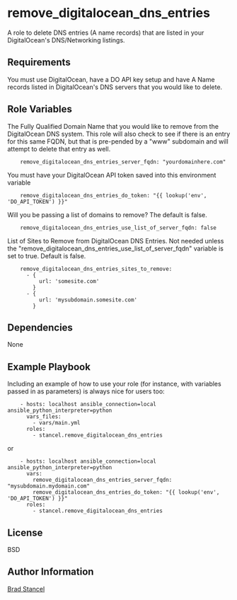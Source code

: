 remove_digitalocean_dns_entries
===============================

A role to delete DNS entries (A name records) that are listed in your DigitalOcean's DNS/Networking listings.

Requirements
------------

You must use DigitalOcean, have a DO API key setup and have A Name records listed in DigitalOcean's DNS servers that you would like to delete.

Role Variables
--------------

The Fully Qualified Domain Name that you would like to remove from the DigitalOcean DNS  system. 
This role will also check to see if there is an entry for this same FQDN, but that is pre-pended by a "www" subdomain and will attempt to delete that entry as well.

```
	remove_digitalocean_dns_entries_server_fqdn: "yourdomainhere.com"
```

You must have your DigitalOcean API token saved into this environment variable

```
	remove_digitalocean_dns_entries_do_token: "{{ lookup('env', 'DO_API_TOKEN') }}"
```

Will you be passing a list of domains to remove? The default is false.

```
	remove_digitalocean_dns_entries_use_list_of_server_fqdn: false
```

List of Sites to Remove from DigitalOcean DNS Entries. 
Not needed unless the "remove_digitalocean_dns_entries_use_list_of_server_fqdn" variable is set to true. Default is false.

```
	remove_digitalocean_dns_entries_sites_to_remove:
	  - {
		  url: 'somesite.com'
		}
	  - {
		  url: 'mysubdomain.somesite.com'
		}
```

Dependencies
------------

None

Example Playbook
----------------

Including an example of how to use your role (for instance, with variables passed in as parameters) is always nice for users too:

```
	- hosts: localhost ansible_connection=local ansible_python_interpreter=python
	  vars_files:
	    - vars/main.yml
	  roles:
	    - stancel.remove_digitalocean_dns_entries
```

or 

```
	- hosts: localhost ansible_connection=local ansible_python_interpreter=python 
	  vars:
		remove_digitalocean_dns_entries_server_fqdn: "mysubdomain.mydomain.com"
		remove_digitalocean_dns_entries_do_token: "{{ lookup('env', 'DO_API_TOKEN') }}"
	  roles:
	    - stancel.remove_digitalocean_dns_entries
```

License
-------

BSD

Author Information
------------------

[Brad Stancel](https://github.com/stancel)
